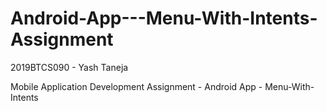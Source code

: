 # Android-App---Menu-With-Intents-Assignment
2019BTCS090 - Yash Taneja

Mobile Application Development Assignment - Android App - Menu-With-Intents
